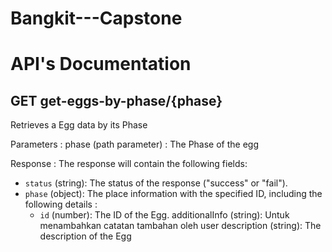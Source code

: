 # Bangkit---Capstone
# API's Documentation
## GET get-eggs-by-phase/{phase}
Retrieves a Egg data by its Phase

Parameters :
phase (path parameter) : The Phase of the egg

Response :
The response will contain the following fields:
- `status` (string): The status of the response ("success" or "fail").
- `phase` (object): The place information with the specified ID, including the following details :
    - `id` (number): The ID of the Egg.
additionalInfo (string): Untuk menambahkan catatan tambahan oleh user
description (string): The description of the Egg
